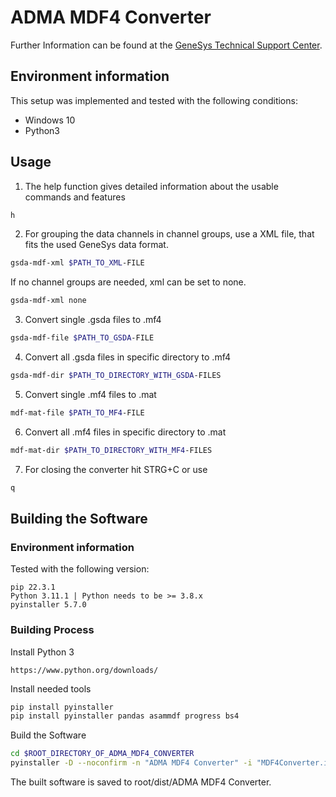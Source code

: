 # ADMA MDF4 Converter
Further Information can be found at the [GeneSys Technical Support Center](https://genesys-offenburg.de/support-center/). 

## Environment information
This setup was implemented and tested with the following conditions:
- Windows 10
- Python3

## Usage
1. The help function gives detailed information about the usable commands and features
```bash
h
```


2. For grouping the data channels in channel groups, use a XML file, that fits the used GeneSys data format. 
```bash
gsda-mdf-xml $PATH_TO_XML-FILE
```


If no channel groups are needed, xml can be set to none.
```bash
gsda-mdf-xml none
```


3. Convert single .gsda files to .mf4
```bash
gsda-mdf-file $PATH_TO_GSDA-FILE
```


4. Convert all .gsda files in specific directory to .mf4
```bash
gsda-mdf-dir $PATH_TO_DIRECTORY_WITH_GSDA-FILES
```


5. Convert single .mf4 files to .mat
```bash
mdf-mat-file $PATH_TO_MF4-FILE
```


6. Convert all .mf4 files in specific directory to .mat
```bash
mdf-mat-dir $PATH_TO_DIRECTORY_WITH_MF4-FILES
```


7. For closing the converter hit STRG+C or use 
```bash
q 
```


## Building the Software
### Environment information
Tested with the following version:

```
pip 22.3.1
Python 3.11.1 | Python needs to be >= 3.8.x
pyinstaller 5.7.0
```

### Building Process
Install Python 3
```
https://www.python.org/downloads/
```

Install needed tools
```bash
pip install pyinstaller
pip install pyinstaller pandas asammdf progress bs4
```

Build the Software
```bash
cd $ROOT_DIRECTORY_OF_ADMA_MDF4_CONVERTER
pyinstaller -D --noconfirm -n "ADMA MDF4 Converter" -i "MDF4Converter.ico" --exclude-module scipy --exclude-module matplotlib --exclude-module PySide6 mdf4.py
```

The built software is saved to root/dist/ADMA MDF4 Converter.
